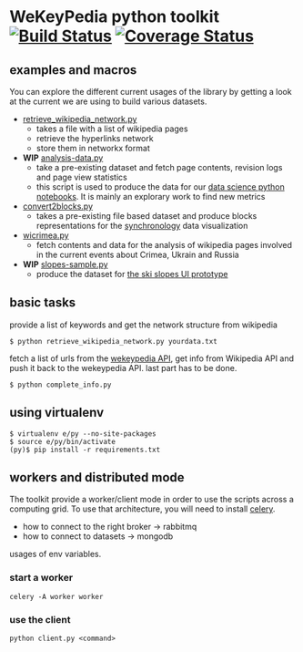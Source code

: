 WeKeyPedia python toolkit [![Build Status](https://travis-ci.org/WeKeyPedia/toolkit-python.svg?branch=master)](https://travis-ci.org/WeKeyPedia/toolkit-python) [![Coverage Status](https://coveralls.io/repos/WeKeyPedia/toolkit-python/badge.png?branch=master)](https://coveralls.io/r/WeKeyPedia/toolkit-python?branch=master)
===================

## examples and macros

You can explore the different current usages of the library by getting a look at the current we are using to build various datasets.

- [retrieve_wikipedia_network.py](https://github.com/WeKeyPedia/toolkit-python/blob/master/retrieve_wikipedia_network.py)
  - takes a file with a list of wikipedia pages
  - retrieve the hyperlinks network
  - store them in networkx format
- **WIP** [analysis-data.py](https://github.com/WeKeyPedia/toolkit-python/blob/master/analysis-data.py)
  - take a pre-existing dataset and fetch page contents, revision logs and page view statistics
  - this script is used to produce the data for our [data science python notebooks](https://github.com/WeKeyPedia/notebooks). It is mainly an explorary work to find new metrics
- [convert2blocks.py](https://github.com/WeKeyPedia/toolkit-python/blob/master/convert2blocks.py)
  - takes a pre-existing file based dataset and produce blocks representations for the [synchronology](https://github.com/WeKeyPedia/synchronology) data visualization
- [wicrimea.py](https://github.com/WeKeyPedia/toolkit-python/blob/master/wicrimea.py)
  - fetch contents and data for the analysis of wikipedia pages involved in the current events about Crimea, Ukrain and Russia
- **WIP** [slopes-sample.py](https://github.com/WeKeyPedia/toolkit-python/blob/master/slopes-sample.py)
  - produce the dataset for [the ski slopes UI prototype](https://github.com/WeKeyPedia/slopes-builder)

## basic tasks

provide a list of keywords and get the network structure from wikipedia

```
$ python retrieve_wikipedia_network.py yourdata.txt
```

fetch a list of urls from the [wekeypedia API](https://github.com/WeKeyPedia/api), get info from Wikipedia API and push it back to the wekeypedia API. last part has to be done.

```
$ python complete_info.py
```

## using virtualenv

```
$ virtualenv e/py --no-site-packages
$ source e/py/bin/activate
(py)$ pip install -r requirements.txt
```

## workers and distributed mode

The toolkit provide a worker/client mode in order to use the scripts across a computing grid. To use that architecture, you will need to install [celery](http://celeryproject.org).

- how to connect to the right broker -> rabbitmq
- how to connect to datasets -> mongodb

usages of env variables.

### start a worker

```
celery -A worker worker
```

### use the client

```
python client.py <command>
```
